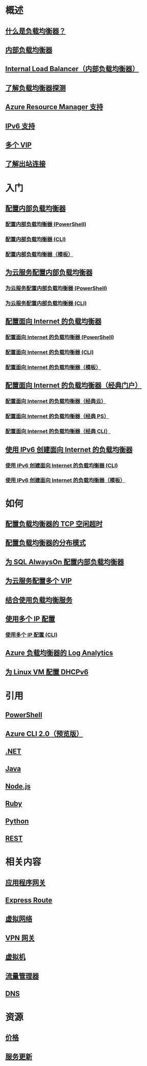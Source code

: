 # 概述
## [什么是负载均衡器？](load-balancer-overview.md)
## [内部负载均衡器](load-balancer-internet-overview.md)
## [Internal Load Balancer（内部负载均衡器）](load-balancer-internal-overview.md)
## [了解负载均衡器探测](load-balancer-custom-probe-overview.md)
## [Azure Resource Manager 支持](load-balancer-arm.md)
## [IPv6 支持](load-balancer-ipv6-overview.md)
## [多个 VIP](load-balancer-multivip-overview.md)
## [了解出站连接](load-balancer-outbound-connections.md)

# 入门

## [配置内部负载均衡器](load-balancer-get-started-ilb-arm-portal.md)
### [配置内部负载均衡器 (PowerShell)](load-balancer-get-started-ilb-arm-ps.md)
### [配置内部负载均衡器 (CLI)](load-balancer-get-started-ilb-arm-cli.md)
### [配置内部负载均衡器（模板）](load-balancer-get-started-ilb-arm-template.md)

## [为云服务配置内部负载均衡器](load-balancer-get-started-ilb-classic-cloud.md)
### [为云服务配置内部负载均衡器 (PowerShell)](load-balancer-get-started-ilb-classic-ps.md)
### [为云服务配置内部负载均衡器 (CLI)](load-balancer-get-started-ilb-classic-cli.md)

## [配置面向 Internet 的负载均衡器](load-balancer-get-started-internet-portal.md)
### [配置面向 Internet 的负载均衡器 (PowerShell)](load-balancer-get-started-internet-arm-ps.md)
### [配置面向 Internet 的负载均衡器 (CLI)](load-balancer-get-started-internet-arm-cli.md)
### [配置面向 Internet 的负载均衡器（模板）](load-balancer-get-started-internet-arm-template.md)

## [配置面向 Internet 的负载均衡器（经典门户）](load-balancer-get-started-internet-classic-portal.md)
### [配置面向 Internet 的负载均衡器（经典云）](load-balancer-get-started-internet-classic-cloud.md)
### [配置面向 Internet 的负载均衡器（经典 PS）](load-balancer-get-started-internet-classic-ps.md)
### [配置面向 Internet 的负载均衡器（经典 CLI）](load-balancer-get-started-internet-classic-cli.md)

## [使用 IPv6 创建面向 Internet 的负载均衡器](load-balancer-ipv6-internet-ps.md)
### [使用 IPv6 创建面向 Internet 的负载均衡器 (CLI)](load-balancer-ipv6-internet-cli.md)
### [使用 IPv6 创建面向 Internet 的负载均衡器（模板）](load-balancer-ipv6-internet-template.md)

# 如何
## [配置负载均衡器的 TCP 空闲超时](load-balancer-tcp-idle-timeout.md)
## [配置负载均衡器的分布模式](load-balancer-distribution-mode.md)
## [为 SQL AlwaysOn 配置内部负载均衡器](load-balancer-configure-sqlao.md)
## [为云服务配置多个 VIP](load-balancer-multivip.md)
## [结合使用负载均衡服务](../traffic-manager/traffic-manager-load-balancing-azure.md?toc=%2fopsacndocsdemo%2fload-balancer%2ftoc.json)
## [使用多个 IP 配置](load-balancer-multiple-ip.md)
### [使用多个 IP 配置 (CLI)](load-balancer-multiple-ip-cli.md)
## [Azure 负载均衡器的 Log Analytics](load-balancer-monitor-log.md)
## [为 Linux VM 配置 DHCPv6](load-balancer-ipv6-for-linux.md)

# 引用
## [PowerShell](/powershell/resourcemanager/azurerm.network/v3.1.0/azurerm.network)
## [Azure CLI 2.0（预览版）](/cli/azure/network/lb)
## [.NET](/dotnet/api/microsoft.azure.management.network.models)
## [Java](/java/api/com.microsoft.azure.management.network)
## [Node.js](http://azure.github.io/azure-sdk-for-node/azure-arm-network/latest/LoadBalancers.html)
## [Ruby](http://www.rubydoc.info/gems/azure_mgmt_network/Azure/ARM/Network/LoadBalancers)
## [Python](http://azure-sdk-for-python.readthedocs.io/en/latest/ref/azure.mgmt.network.operations.html#azure.mgmt.network.operations.LoadBalancersOperations)
## [REST](https://msdn.microsoft.com/library/azure/mt163651.aspx)

# 相关内容
## [应用程序网关](/azure/application-gateway/)
## [Express Route](/azure/expressroute/)
## [虚拟网络](/azure/virtual-network/)
## [VPN 网关](/azure/vpn-gateway/)
## [虚拟机](/azure/virtual-machines/)
## [流量管理器](/azure/traffic-manager/)
## [DNS](/azure/dns/)

# 资源
## [价格](https://azure.microsoft.com/pricing/details/load-balancer/)
## [服务更新](https://azure.microsoft.com/updates/?product=load-balancer)

<!---HONumber=Mooncake_0227_2017-->